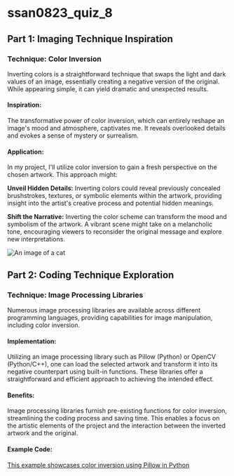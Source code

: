 # ssan0823_quiz_8

## **Part 1: Imaging Technique Inspiration**

### **Technique:** Color Inversion

Inverting colors is a straightforward technique that swaps the light and dark values of an image, essentially creating a negative version of the original. While appearing simple, it can yield dramatic and unexpected results.

#### **Inspiration:**
The transformative power of color inversion, which can entirely reshape an image's mood and atmosphere, captivates me. It reveals overlooked details and evokes a sense of mystery or surrealism.

#### **Application:**
In my project, I'll utilize color inversion to gain a fresh perspective on the chosen artwork. This approach might:

**Unveil Hidden Details:** Inverting colors could reveal previously concealed brushstrokes, textures, or symbolic elements within the artwork, providing insight into the artist's creative process and potential hidden meanings.

**Shift the Narrative:** Inverting the color scheme can transform the mood and symbolism of the artwork. A vibrant scene might take on a melancholic tone, encouraging viewers to reconsider the original message and explore new interpretations.


![An image of a cat](http://placekitten.com/200/300)

## **Part 2: Coding Technique Exploration**

### **Technique:** Image Processing Libraries

Numerous image processing libraries are available across different programming languages, providing capabilities for image manipulation, including color inversion.

#### **Implementation:**
Utilizing an image processing library such as Pillow (Python) or OpenCV (Python/C++), one can load the selected artwork and transform it into its negative counterpart using built-in functions. These libraries offer a straightforward and efficient approach to achieving the intended effect.

#### **Benefits:**
Image processing libraries furnish pre-existing functions for color inversion, streamlining the coding process and saving time. This enables a focus on the artistic elements of the project and the interaction between the inverted artwork and the original.

#### **Example Code:**

[This example showcases color inversion using Pillow in Python](https://pillow.readthedocs.io/)


